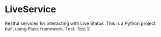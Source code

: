 # LiveService
Restful services for interacting with Live Status.
This is a Python project built using Flask framework.
Test.
Test 2